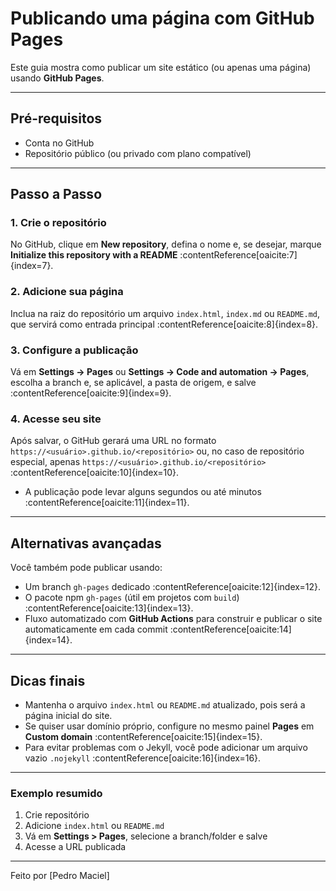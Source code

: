 # Publicando uma página com GitHub Pages

Este guia mostra como publicar um site estático (ou apenas uma página) usando **GitHub Pages**.

---

##  Pré-requisitos

- Conta no GitHub
- Repositório público (ou privado com plano compatível)

---

## Passo a Passo

### 1. Crie o repositório  
No GitHub, clique em **New repository**, defina o nome e, se desejar, marque **Initialize this repository with a README** :contentReference[oaicite:7]{index=7}.

### 2. Adicione sua página  
Inclua na raiz do repositório um arquivo `index.html`, `index.md` ou `README.md`, que servirá como entrada principal :contentReference[oaicite:8]{index=8}.

### 3. Configure a publicação  
Vá em **Settings → Pages** ou **Settings → Code and automation → Pages**, escolha a branch e, se aplicável, a pasta de origem, e salve :contentReference[oaicite:9]{index=9}.

### 4. Acesse seu site  
Após salvar, o GitHub gerará uma URL no formato `https://<usuário>.github.io/<repositório>` ou, no caso de repositório especial, apenas `https://<usuário>.github.io/<repositório>` :contentReference[oaicite:10]{index=10}.

- A publicação pode levar alguns segundos ou até minutos :contentReference[oaicite:11]{index=11}.

---

## Alternativas avançadas

Você também pode publicar usando:

- Um branch `gh-pages` dedicado :contentReference[oaicite:12]{index=12}.
- O pacote npm `gh-pages` (útil em projetos com `build`) :contentReference[oaicite:13]{index=13}.
- Fluxo automatizado com **GitHub Actions** para construir e publicar o site automaticamente em cada commit :contentReference[oaicite:14]{index=14}.

---

## Dicas finais

- Mantenha o arquivo `index.html` ou `README.md` atualizado, pois será a página inicial do site.
- Se quiser usar domínio próprio, configure no mesmo painel **Pages** em **Custom domain** :contentReference[oaicite:15]{index=15}.
- Para evitar problemas com o Jekyll, você pode adicionar um arquivo vazio `.nojekyll` :contentReference[oaicite:16]{index=16}.

---

### Exemplo resumido

1. Crie repositório  
2. Adicione `index.html` ou `README.md`  
3. Vá em **Settings > Pages**, selecione a branch/folder e salve  
4. Acesse a URL publicada  

---  
Feito por [Pedro Maciel]
